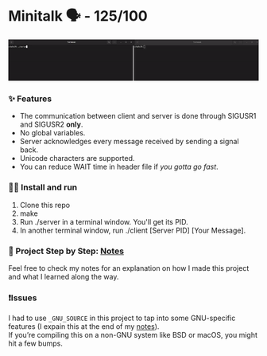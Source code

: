 # Minitalk 🗣 - 125/100
![](./extras/demo.gif)

### ✨ Features
* The communication between client and server is done through SIGUSR1 and SIGUSR2 **only**.
* No global variables.
* Server acknowledges every message received by sending a signal back.
* Unicode characters are supported.
* You can reduce WAIT time in header file if _you gotta go fast_.

### 🏃‍♀️ Install and run
1. Clone this repo
2. make
3. Run ./server in a terminal window. You'll get its PID.
4. In another terminal window, run ./client [Server PID] [Your Message].

### 📝 Project Step by Step: [Notes](./extras/Notes.md)
Feel free to check my notes for an explanation on how I made this project and what I learned along the way.

### ❗Issues
I had to use `_GNU_SOURCE` in this project to tap into some GNU-specific features (I expain this at the end of my [notes](./extras/Notes.md=9)). \
If you’re compiling this on a non-GNU system like BSD or macOS, you might hit a few bumps.
